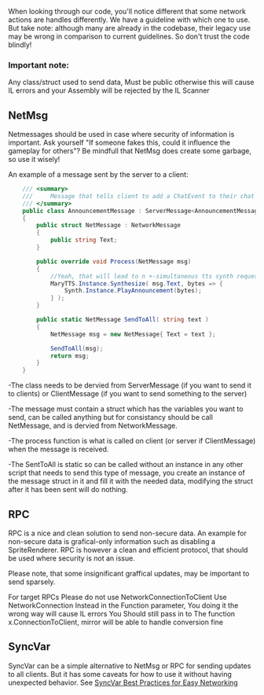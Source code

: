 When looking through our code, you'll notice different that some network actions are handles differently. We have a guideline with which one to use. But take note: although many are already in the codebase, their legacy use may be wrong in comparison to current guidelines. So don't trust the code blindly!


### Important note:
Any class/struct used to send data, Must be public otherwise this will cause IL errors and your Assembly will be rejected by the IL Scanner

## NetMsg

Netmessages should be used in case where security of information is important. Ask yourself "If someone fakes this, could it influence the gameplay for others"?
Be mindfull that NetMsg does create some garbage, so use it wisely!

An example of a message sent by the server to a client:

``` c#
	/// <summary>
	///     Message that tells client to add a ChatEvent to their chat
	/// </summary>
	public class AnnouncementMessage : ServerMessage<AnnouncementMessage.NetMessage>
	{
		public struct NetMessage : NetworkMessage
		{
			public string Text;
		}

		public override void Process(NetMessage msg)
		{
			//Yeah, that will lead to n +-simultaneous tts synth requests, mary will probably struggle
			MaryTTS.Instance.Synthesize( msg.Text, bytes => {
				Synth.Instance.PlayAnnouncement(bytes);
			} );
		}

		public static NetMessage SendToAll( string text )
		{
			NetMessage msg = new NetMessage{ Text = text };

			SendToAll(msg);
			return msg;
		}
	}

```
-The class needs to be dervied from ServerMessage (if you want to send it to clients) or ClientMessage (if you want to send something to the server)

-The message must contain a struct which has the variables you want to send, can be called anything but for consistancy should be call NetMessage, and is dervied from NetworkMessage.

-The process function is what is called on client (or server if ClientMessage) when the message is received.

-The SentToAll is static so can be called without an instance in any other script that needs to send this type of message, you create an instance of the message struct in it and fill it with the needed data, modifying the struct after it has been sent will do nothing.

## RPC
RPC is a nice and clean solution to send non-secure data. An example for non-secure data is grafical-only information such as disabling a SpriteRenderer. RPC is however a clean and efficient protocol, that should be used where security is not an issue.

Please note, that some insignificant graffical updates, may be important to send sparsely.

For target RPCs Please do not use NetworkConnectionToClient Use NetworkConnection Instead in the Function parameter, You doing it the wrong way will cause IL errors
You Should still pass in to The function x.ConnectionToClient, mirror will be able to handle conversion fine
## SyncVar
SyncVar can be a simple alternative to NetMsg or RPC for sending updates to all clients. But it has some caveats for how to use it without having unexpected behavior. See [SyncVar Best Practices for Easy Networking](SyncVar-Best-Practices-for-Easy-Networking.md)
